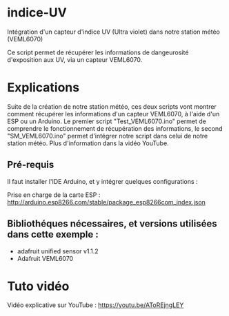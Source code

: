 # indice-UV
Intégration d'un capteur d'indice UV (Ultra violet) dans notre station météo (VEML6070)

Ce script permet de récupérer les informations de dangeurosité d'exposition aux UV, via un capteur VEML6070.

# Explications
Suite de la création de notre station météo, ces deux scripts vont montrer comment récupérer les informations d'un capteur VEML6070, à l'aide d'un ESP ou un Arduino. 
Le premier script "Test_VEML6070.ino" permet de comprendre le fonctionnement de récupération des informations, le second "SM_VEML6070.ino" permet d'intégrer notre script dans celui de notre station météo.
Plus d'information dans la vidéo YouTube.

## Pré-requis
Il faut installer l'IDE Arduino, et y intégrer quelques configurations :

Prise en charge de la carte ESP : http://arduino.esp8266.com/stable/package_esp8266com_index.json

## Bibliothéques nécessaires, et versions utilisées dans cette exemple :
  - adafruit unified sensor v1.1.2
  - Adafruit VEML6070
  
  
# Tuto vidéo
Vidéo explicative sur YouTube : https://youtu.be/AToREjngLEY
